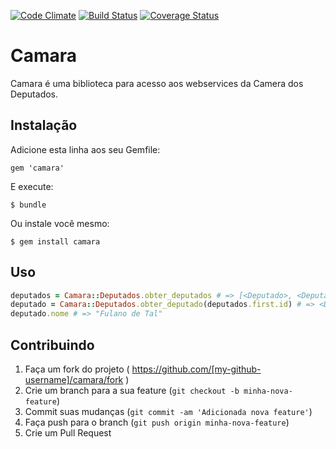 [![Code Climate](https://codeclimate.com/github/dimascyriaco/camara/badges/gpa.svg)](https://codeclimate.com/github/dimascyriaco/camara)
[![Build Status](https://travis-ci.org/dimascyriaco/camara.svg?branch=master)](https://travis-ci.org/dimascyriaco/camara)
[![Coverage Status](https://coveralls.io/repos/dimascyriaco/camara/badge.png?branch=master)](https://coveralls.io/r/dimascyriaco/camara?branch=master)

# Camara

Camara é uma biblioteca para acesso aos webservices da Camera dos Deputados.

## Instalação

Adicione esta linha aos seu Gemfile:

    gem 'camara'

E execute:

    $ bundle

Ou instale você mesmo:

    $ gem install camara

## Uso

```ruby
deputados = Camara::Deputados.obter_deputados # => [<Deputado>, <Deputado>, ...]
deputado = Camara::Deputados.obter_deputado(deputados.first.id) # => <Deputado>
deputado.nome # => "Fulano de Tal"
```

## Contribuindo

1. Faça um fork do projeto ( https://github.com/[my-github-username]/camara/fork )
2. Crie um branch para a sua feature (`git checkout -b minha-nova-feature`)
3. Commit suas mudanças (`git commit -am 'Adicionada nova feature'`)
4. Faça push para o branch (`git push origin minha-nova-feature`)
5. Crie um Pull Request
